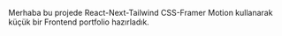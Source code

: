 Merhaba bu projede React-Next-Tailwind CSS-Framer Motion kullanarak küçük bir Frontend portfolio hazırladık. 
